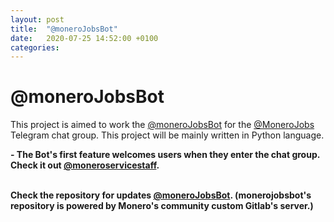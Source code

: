 ```yaml
---
layout: post
title:  "@moneroJobsBot"
date:   2020-07-25 14:52:00 +0100
categories:
---
```


# @moneroJobsBot

This project is aimed to work the [@moneroJobsBot](https://t.me/monerojobsbot) for the [@MoneroJobs](https://t.me/MoneroJobs) Telegram chat group. This project will be mainly written in Python language.

<b>- The Bot's first feature welcomes users when they enter the chat group. Check it out [@moneroservicestaff](https://t.me/moneroservicestaff).

<br>Check the repository for updates <a href="https://repo.getmonero.org/churchofmonero/monerojobsbot">@moneroJobsBot</a>. (monerojobsbot's repository is powered by Monero's community custom Gitlab's server.)